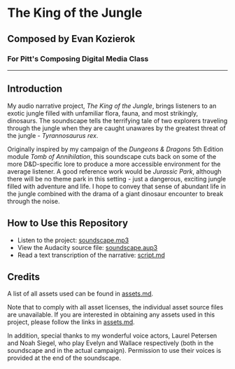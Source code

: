 # The King of the Jungle
## Composed by Evan Kozierok
### For Pitt's Composing Digital Media Class

---

## Introduction

My audio narrative project, *The King of the Jungle*, brings listeners to an exotic jungle filled with unfamiliar flora, fauna, and most strikingly, dinosaurs. The soundscape tells the terrifying tale of two explorers traveling through the jungle when they are caught unawares by the greatest threat of the jungle - *Tyrannosaurus rex*. 

Originally inspired by my campaign of the *Dungeons & Dragons* 5th Edition module *Tomb of Annihilation*, this soundscape cuts back on some of the more D&D-specific lore to produce a more accessible environment for the average listener. A good reference work would be *Jurassic Park*, although there will be no theme park in this setting - just a dangerous, exciting jungle filled with adventure and life. I hope to convey that sense of abundant life in the jungle combined with the drama of a giant dinosaur encounter to break through the noise.

## How to Use this Repository
* Listen to the project: [soundscape.mp3](https://github.com/evankozierok/soundscape2022spring/blob/master/soundscape.mp3)
* View the Audacity source file: [soundscape.aup3](https://github.com/evankozierok/soundscape2022spring/blob/master/soundscape.aup3)
* Read a text transcription of the narrative: [script.md](https://github.com/evankozierok/soundscape2022spring/blob/master/script.md)

## Credits

A list of all assets used can be found in [assets.md](https://github.com/evankozierok/soundscape2022spring/blob/master/credits/assets.md).

Note that to comply with all asset licenses, the individual asset source files are unavailable. If you are interested in obtaining any assets used in this project, please follow the links in [assets.md](https://github.com/evankozierok/soundscape2022spring/blob/master/credits/assets.md).

 In addition, special thanks to my wonderful voice actors, Laurel Petersen and Noah Siegel, who play Evelyn and Wallace respectively (both in the soundscape and in the actual campaign). Permission to use their voices is provided at the end of the soundscape.
